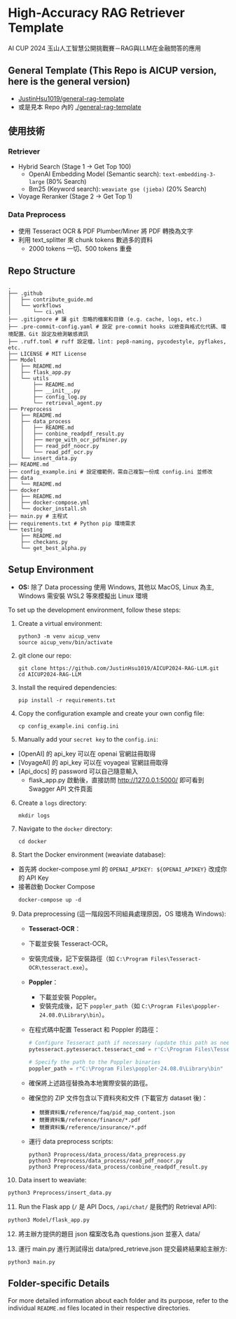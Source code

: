 # High-Accuracy RAG Retriever Template

AI CUP 2024 玉山人工智慧公開挑戰賽－RAG與LLM在金融問答的應用

## General Template (This Repo is AICUP version, here is the general version)
- [JustinHsu1019/general-rag-template](https://github.com/JustinHsu1019/general-rag-template)
- 或是見本 Repo 內的 [./general-rag-template](./general-rag-template)

## 使用技術

### Retriever

- Hybrid Search (Stage 1 -> Get Top 100)
    - OpenAI Embedding Model (Semantic search): `text-embedding-3-large` (80% Search)
    - Bm25 (Keyword search): `weaviate gse (jieba)` (20% Search)
- Voyage Reranker (Stage 2 -> Get Top 1)

### Data Preprocess

- 使用 Tesseract OCR & PDF Plumber/Miner 將 PDF 轉換為文字
- 利用 text_splitter 來 chunk tokens 數過多的資料
   - 2000 tokens 一切、500 tokens 重疊

## Repo Structure
```
.
├── .github
│   ├── contribute_guide.md
│   └── workflows
│       └── ci.yml
├── .gitignore # 讓 git 忽略的檔案和目錄 (e.g. cache, logs, etc.)
├── .pre-commit-config.yaml # 設定 pre-commit hooks 以檢查與格式化代碼、環境配置、Git 設定及檢測敏感資訊
├── .ruff.toml # ruff 設定檔，lint: pep8-naming, pycodestyle, pyflakes, etc.
├── LICENSE # MIT License
├── Model
│   ├── README.md
│   ├── flask_app.py
│   └── utils
│       ├── README.md
│       ├── __init__.py
│       ├── config_log.py
│       └── retrieval_agent.py
├── Preprocess
│   ├── README.md
│   ├── data_process
│   │   ├── README.md
│   │   ├── conbine_readpdf_result.py
│   │   ├── merge_with_ocr_pdfminer.py
│   │   ├── read_pdf_noocr.py
│   │   └── read_pdf_ocr.py
│   └── insert_data.py
├── README.md
├── config_example.ini # 設定檔範例，需自己複製一份成 config.ini 並修改
├── data
│   └── README.md
├── docker
│   ├── README.md
│   ├── docker-compose.yml
│   └── docker_install.sh
├── main.py # 主程式
├── requirements.txt # Python pip 環境需求
└── testing
    ├── README.md
    ├── checkans.py
    └── get_best_alpha.py
```

## Setup Environment
- **OS:** 除了 Data processing 使用 Windows, 其他以 MacOS, Linux 為主, Windows 需安裝 WSL2 等來模擬出 Linux 環境

To set up the development environment, follow these steps:

1. Create a virtual environment:
   ```
   python3 -m venv aicup_venv
   source aicup_venv/bin/activate
   ```

2. git clone our repo:
   ```
   git clone https://github.com/JustinHsu1019/AICUP2024-RAG-LLM.git
   cd AICUP2024-RAG-LLM
   ```

3. Install the required dependencies:
   ```
   pip install -r requirements.txt
   ```

4. Copy the configuration example and create your own config file:
   ```
   cp config_example.ini config.ini
   ```

5. Manually add your `secret key` to the `config.ini`:

- [OpenAI] 的 api_key 可以在 openai 官網註冊取得
- [VoyageAI] 的 api_key 可以在 voyageai 官網註冊取得
- [Api_docs] 的 password 可以自己隨意輸入
    - flask_app.py 啟動後，直接訪問 http://127.0.0.1:5000/ 即可看到 Swagger API 文件頁面

6. Create a `logs` directory:
   ```
   mkdir logs
   ```

7. Navigate to the `docker` directory:
   ```
   cd docker
   ```

8. Start the Docker environment (weaviate database):
- 首先將 docker-compose.yml 的 `OPENAI_APIKEY: ${OPENAI_APIKEY}` 改成你的 API Key
- 接著啟動 Docker Compose
   ```
   docker-compose up -d
   ```

9. Data preprocessing (這一階段因不同組員處理原因，OS 環境為 Windows):
   - **Tesseract-OCR**：
   - 下載並安裝 Tesseract-OCR。
   - 安裝完成後，記下安裝路徑（如 `C:\Program Files\Tesseract-OCR\tesseract.exe`）。

   - **Poppler**：
      - 下載並安裝 Poppler。
      - 安裝完成後，記下 `poppler_path`（如 `C:\Program Files\poppler-24.08.0\Library\bin`）。

   - 在程式碼中配置 Tesseract 和 Poppler 的路徑：

      ```python
      # Configure Tesseract path if necessary (update this path as needed)
      pytesseract.pytesseract.tesseract_cmd = r'C:\Program Files\Tesseract-OCR\tesseract.exe'

      # Specify the path to the Poppler binaries
      poppler_path = r"C:\Program Files\poppler-24.08.0\Library\bin"
      ```

   - 確保將上述路徑替換為本地實際安裝的路徑。

   - 確保您的 ZIP 文件包含以下資料夾和文件 (下載官方 dataset 後)：

      - `競賽資料集/reference/faq/pid_map_content.json`
      - `競賽資料集/reference/finance/*.pdf`
      - `競賽資料集/reference/insurance/*.pdf`

   - 運行 data preprocess scripts:

      ```
      python3 Proprocess/data_process/data_preprocess.py
      python3 Preprocess/data_process/read_pdf_noocr.py
      python3 Preprocess/data_process/conbine_readpdf_result.py
      ```

10. Data insert to weaviate:
   ```
   python3 Preprocess/insert_data.py
   ```

11. Run the Flask app (`/` 是 API Docs, `/api/chat/` 是我們的 Retrieval API):
   ```
   python3 Model/flask_app.py
   ```

12. 將主辦方提供的題目 json 檔案改名為 questions.json 並塞入 data/

13. 運行 main.py 進行測試得出 data/pred_retrieve.json 提交最終結果給主辦方:
   ```
   python3 main.py
   ```

## Folder-specific Details
For more detailed information about each folder and its purpose, refer to the individual `README.md` files located in their respective directories.
